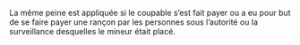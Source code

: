 La même peine est appliquée si le coupable s’est fait payer ou a eu pour but de se faire payer une rançon par les personnes sous l’autorité ou la surveillance desquelles le mineur était placé.